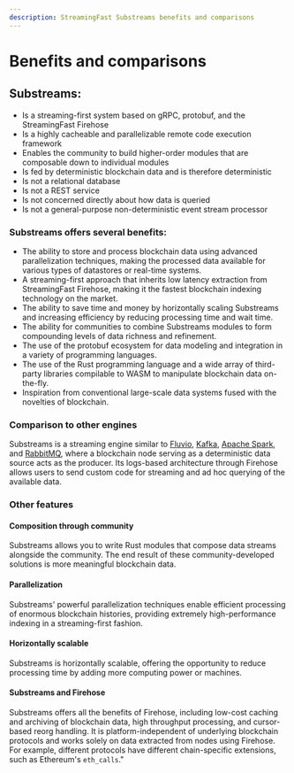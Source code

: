 ```yaml
---
description: StreamingFast Substreams benefits and comparisons
---
```


# Benefits and comparisons

## Substreams:

* Is a streaming-first system based on gRPC, protobuf, and the StreamingFast Firehose
* Is a highly cacheable and parallelizable remote code execution framework
* Enables the community to build higher-order modules that are composable down to individual modules
* Is fed by deterministic blockchain data and is therefore deterministic
* Is not a relational database
* Is not a REST service
* Is not concerned directly about how data is queried
* Is not a general-purpose non-deterministic event stream processor

### Substreams offers several benefits:

* The ability to store and process blockchain data using advanced parallelization techniques, making the processed data available for various types of datastores or real-time systems.
* A streaming-first approach that inherits low latency extraction from StreamingFast Firehose, making it the fastest blockchain indexing technology on the market.
* The ability to save time and money by horizontally scaling Substreams and increasing efficiency by reducing processing time and wait time.
* The ability for communities to combine Substreams modules to form compounding levels of data richness and refinement.
* The use of the protobuf ecosystem for data modeling and integration in a variety of programming languages.
* The use of the Rust programming language and a wide array of third-party libraries compilable to WASM to manipulate blockchain data on-the-fly.
* Inspiration from conventional large-scale data systems fused with the novelties of blockchain.

### Comparison to other engines

Substreams is a streaming engine similar to [Fluvio](https://www.fluvio.io/), [Kafka](https://kafka.apache.org/), [Apache Spark](https://spark.apache.org/), and [RabbitMQ](https://www.rabbitmq.com/), where a blockchain node serving as a deterministic data source acts as the producer. Its logs-based architecture through Firehose allows users to send custom code for streaming and ad hoc querying of the available data.

### **Other features**

#### Composition through community

Substreams allows you to write Rust modules that compose data streams alongside the community. The end result of these community-developed solutions is more meaningful blockchain data.

#### Parallelization

Substreams' powerful parallelization techniques enable efficient processing of enormous blockchain histories, providing extremely high-performance indexing in a streaming-first fashion.

#### Horizontally scalable

Substreams is horizontally scalable, offering the opportunity to reduce processing time by adding more computing power or machines.

#### Substreams and Firehose

Substreams offers all the benefits of Firehose, including low-cost caching and archiving of blockchain data, high throughput processing, and cursor-based reorg handling. It is platform-independent of underlying blockchain protocols and works solely on data extracted from nodes using Firehose. For example, different protocols have different chain-specific extensions, such as Ethereum's `eth_calls`."

###
